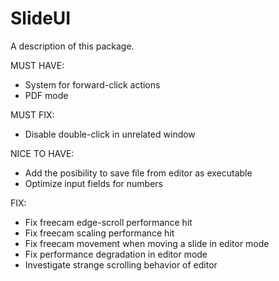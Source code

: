# SlideUI

A description of this package.

MUST HAVE:
 - System for forward-click actions
 - PDF mode

MUST FIX:
 - Disable double-click in unrelated window

NICE TO HAVE:
- Add the posibility to save file from editor as executable
- Optimize input fields for numbers

FIX:
- Fix freecam edge-scroll performance hit
- Fix freecam scaling performance hit
- Fix freecam movement when moving a slide in editor mode
- Fix performance degradation in editor mode
- Investigate strange scrolling behavior of editor
